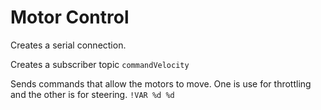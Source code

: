 # Motor Control
Creates a serial connection.

Creates a subscriber topic ```commandVelocity```

Sends commands that allow the motors to move. One is use for throttling and the other is for steering.
```!VAR %d %d```
